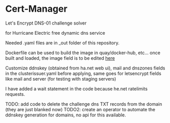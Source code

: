 # Cert-Manager 

Let's Encrypt DNS-01 challenge solver

for Hurricane Electric free dynamic dns service

Needed .yaml files are in _out folder of this repository.

Dockerfile can be used to build the image in quay/docker-hub, etc...
once built and loaded, the image field is to be edited [here](https://github.com/gattytto/cert-manager-acme-he-webhook/blob/efabef18c815d6193929e80b26cba5ddba41ba93/_out/rendered-manifest.yaml#L215)

Customize ddnskey (obtained from ha.net web ui), mail and dnszones fields in the clusterissuer.yaml before applying, 
same goes for letsencrypt fields like mail and server (for testing with staging servers)

I have added a wait statement in the code because he.net ratelimits requests. 

TODO: add code to delete the challenge dns TXT records from the domain (they are just blanked now)
TODO2: create an operator to automate the ddnskey generation for domains, no api for this available.



